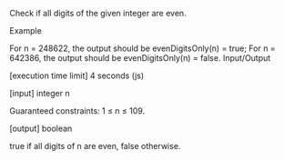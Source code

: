 Check if all digits of the given integer are even.

Example

For n = 248622, the output should be
evenDigitsOnly(n) = true;
For n = 642386, the output should be
evenDigitsOnly(n) = false.
Input/Output

[execution time limit] 4 seconds (js)

[input] integer n

Guaranteed constraints:
1 ≤ n ≤ 109.

[output] boolean

true if all digits of n are even, false otherwise.